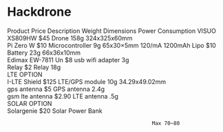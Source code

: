 # Hackdrone
Product	          Price	    Description	    Weight	    Dimensions	      Power Consumption
VISUO XS809HW	     $45	    Drone	            158g	    324x325x60mm	
Pi Zero W	         $10	    Microcontroller	  9g	      65x30×5mm	         120/mA
1200mAh Lipo	     $10	    Battery	          23g	      66x36x10mm	
Edimax EW-7811 Un	 $8	      usb wifi adapter	3g		
Relay	             $2	      Relay	            18g		
LTE OPTION					
I-LTE Shield	     $125	    LTE/GPS module	  10g	       34.29x49.02mm	
gps antenna	       $5	      GPS antenna	      2.4g		
gsm lte antenna	   $2.90	  LTE antenna	      .5g		
SOLAR OPTION					
Solargenie	       $20	Solar Power Bank			
					
					
			                                       Max 70~80		
